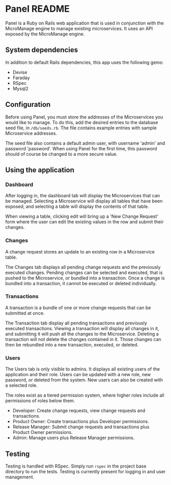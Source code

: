 # Panel README

Panel is a Ruby on Rails web application that is used in conjunction with the MicroManage engine to manage existing
microservices. It uses an API exposed by the MicroManage engine.

## System dependencies

In addition to default Rails dependencies, this app uses the following gems:
* Devise
* Faraday
* RSpec
* Mysql2


## Configuration

Before using Panel, you must store the addresses of the Microservices you would like to manage.
To do this, add the desired entries to the database seed file, in `/db/seeds.rb`. The file contains
example entries with sample Microservice addresses.

The seed file also contains a default admin user, with username 'admin' and password 'password'. When using Panel
for the first time, this password should of course be changed to a more secure value.


## Using the application

### Dashboard

After logging in, the dashboard tab will display the Microservices that can be managed. Selecting a Microservice will
display all tables that have been exposed, and selecting a table will display the contents of that table.

When viewing a table, clicking edit will bring up a 'New Change Request' form where the user can edit the existing
values in the row and submit their changes.

### Changes

A change request stores an update to an existing row in a Microservice table.

The Changes tab displays all pending change requests and the previously executed changes. Pending changes can be
selected and executed, that is pushed to the Microservice, or bundled into a transaction. Once a change is bundled
into a transaction, it cannot be executed or deleted individually.

### Transactions

A transaction is a bundle of one or more change requests that can be submitted at once.

The Transaction tab display all pending transactions and previously executed transactions. Viewing a transaction will
display all changes in it, and submitting it will push all the changes to the Microservice. Deleting a transaction will
not delete the changes contained in it. Those changes can then be rebundled into a new transaction, executed, or
deleted.

### Users

The Users tab is only visible to admins. It displays all existing users of the application and their role. Users can
be updated with a new role, new password, or deleted from the system. New users can also be created with a selected
role.

The roles exist as a tiered permission system, where higher roles include all permissions of roles below them.
* Developer: Create change requests, view change requests and transactions.
* Product Owner: Create transactions plus Developer permissions.
* Release Manager: Submit change requests and transactions plus Product Owner permissions.
* Admin: Manage users plus Release Manager permissions.


## Testing

Testing is handled with RSpec. Simply run `rspec` in the project base directory to run the tests. Testing is currently
present for logging in and user management.
